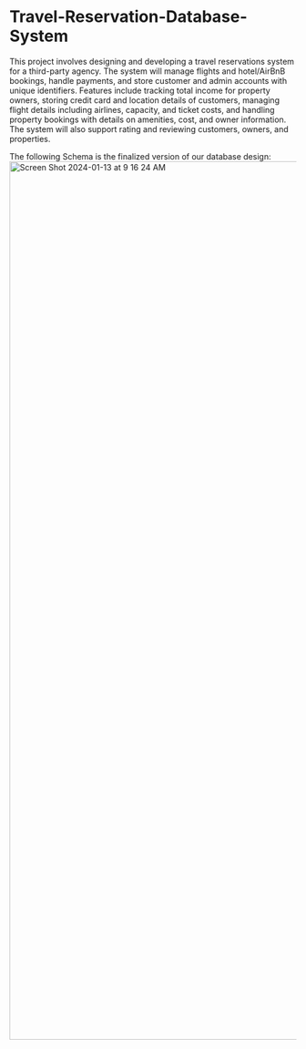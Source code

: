 # Travel-Reservation-Database-System

This project involves designing and developing a travel reservations system for a third-party agency. The system will manage flights and hotel/AirBnB bookings, handle payments, and store customer and admin accounts with unique identifiers. Features include tracking total income for property owners, storing credit card and location details of customers, managing flight details including airlines, capacity, and ticket costs, and handling property bookings with details on amenities, cost, and owner information. The system will also support rating and reviewing customers, owners, and properties.

The following Schema is the finalized version of our database design:
<img width="1542" alt="Screen Shot 2024-01-13 at 9 16 24 AM" src="https://github.gatech.edu/storage/user/71246/files/b3eaf3ea-65f7-4af5-b61b-5891f7f22abb">
